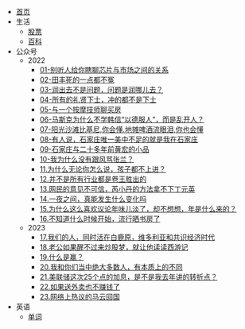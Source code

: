 * [首页](/)
* 生活
  * [股票](live/券商.md)
  * [百科](live/live.md)
* 公众号
  * 2022 
    * [01-别听人给你瞎聊芯片与市场之间的关系](live/公众号/01-别听人给你瞎聊芯片与市场之间的关系.md)
    * [02-田丰死的一点都不冤](live/公众号/02-田丰死的一点都不冤.md)
    * [03-润出去不是问题，问题是润哪儿去？](live/公众号/03-润出去不是问题，问题是润哪儿去.md)
    * [04-所有的礼贤下士，冲的都不是下士](live/公众号/04-所有的礼贤下士，冲的都不是下士.md)
    * [05-与一个按摩技师聊买房](live/公众号/05-与一个按摩技师聊买房.md)
    * [06-马斯克为什么不学韩信“以德服人”，而是乱开人？](live/公众号/06-马斯克为什么不学韩信“以德服人”，而是乱开人？.md)
    * [07-阳光沙滩比基尼,你会懂.地摊啤酒流眼泪,你也会懂](live/公众号/07-阳光沙滩比基尼,你会懂.地摊啤酒流眼泪,你也会懂.md)
    * [08-有人说，石家庄唯一美中不足的就是我在石家庄](live/公众号/08-有人说，石家庄唯一美中不足的就是我在石家庄.md)
    * [09-石家庄与二十多年前黄宏的小品](live/公众号/09-石家庄与二十多年前黄宏的小品.md)
    * [10-我为什么没有跟风骂张兰？](live/公众号/10-我为什么没有跟风骂张兰？.md)
    * [11.为什么无论你怎么说，孩子都不上进？](live/公众号/11.为什么无论你怎么说，孩子都不上进？.md)
    * [12.并不是所有行业都是卷王胜出的](live/公众号/12.并不是所有行业都是卷王胜出的.md)
    * [13.网民的意见不可信，芮小丹的方法拿不下丁元英](live/公众号/13.网民的意见不可信，芮小丹的方法拿不下丁元英.md)
    * [14.一夜之间，真能发生什么变化吗](live/公众号/14.一夜之间，真能发生什么变化吗.md)
    * [15.为什么这么喜欢议论年味儿淡了，却不想想，年是什么来的？](live/公众号/15.为什么这么喜欢议论年味儿淡了，却不想想，年是什么来的？.md)
    * [16.不知道什么时候开始，流行晒书房了](live/公众号/16.不知道什么时候开始，流行晒书房了.md)
  * 2023
    * [17.我们的人，同时活在白鹿原，维多利亚和共识经济时代](live/公众号/17.我们的人，同时活在白鹿原，维多利亚和共识经济时代.md)
    * [18.老公如果醒不过来炒股梦，就让他读读西游记](live/公众号/18.老公如果醒不过来炒股梦，就让他读读西游记.md)
    * [19.什么是赢？](live/公众号/19.什么是赢.md)
    * [20.我和你们当中绝大多数人，有本质上的不同](live/公众号/20.我和你们当中绝大多数人，有本质上的不同.md)
    * [21.美联储这次25个点的加息，是不是我去年讲的转折点？](live/公众号/21.美联储这次25个点的加息，是不是我去年讲的转折点？.md)
    * [22.如果送外卖也不赚钱了](live/公众号/22.如果送外卖也不赚钱了.md)
    * [23.网络上热议的马云回国](live/公众号/23.网络上热议的马云回国.md)
* 英语
  * [单词](live/keyword.md)